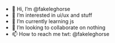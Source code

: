 - 👋 Hi, I’m @fakeleghorse
- 👀 I’m interested in ui/ux and stuff
- 🌱 I’m currently learning js
- 💞️ I’m looking to collaborate on nothing
- 📫 How to reach me twt: @fakeleghorse

<!---
fakeleghorse/fakeleghorse is a ✨ special ✨ repository because its `README.md` (this file) appears on your GitHub profile.
You can click the Preview link to take a look at your changes.
--->
